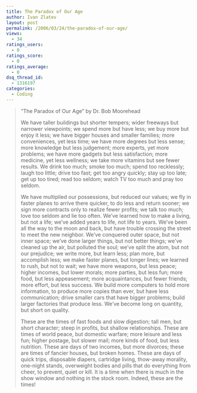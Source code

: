 ```yaml
---
title: The Paradox of Our Age
author: Ivan Zlatev
layout: post
permalink: /2006/03/24/the-paradox-of-our-age/
views:
  - 34
ratings_users:
  - 0
ratings_score:
  - 0
ratings_average:
  - 0
dsq_thread_id:
  - 1316197
categories:
  - Coding
---
```

> &#8220;The Paradox of Our Age&#8221; by Dr. Bob Moorehead
> 
> We have taller buildings but shorter tempers; wider freeways but narrower viewpoints; we spend more but have less; we buy more but enjoy it less; we have bigger houses and smaller families; more conveniences, yet less time; we have more degrees but less sense; more knowledge but less judgement; more experts, yet more problems; we have more gadgets but less satisfaction; more medicine, yet less wellness; we take more vitamins but see fewer results. We drink too much; smoke too much; spend too recklessly; laugh too little; drive too fast; get too angry quickly; stay up too late; get up too tired; read too seldom; watch TV too much and pray too seldom. 
> 
> We have multiplied our possessions, but reduced our values; we fly in faster planes to arrive there quicker, to do less and return sooner; we sign more contracts only to realize fewer profits; we talk too much; love too seldom and lie too often. We&#8217;ve learned how to make a living, but not a life; we&#8217;ve added years to life, not life to years. We&#8217;ve been all the way to the moon and back, but have trouble crossing the street to meet the new neighbor. We&#8217;ve conquered outer space, but not inner space; we&#8217;ve done larger things, but not better things; we&#8217;ve cleaned up the air, but polluted the soul; we&#8217;ve split the atom, but not our prejudice; we write more, but learn less; plan more, but accomplish less; we make faster planes, but longer lines; we learned to rush, but not to wait; we have more weapons, but less peace; higher incomes, but lower morals; more parties, but less fun; more food, but less appeasement; more acquaintances, but fewer friends; more effort, but less success. We build more computers to hold more information, to produce more copies than ever, but have less communication; drive smaller cars that have bigger problems; build larger factories that produce less. We&#8217;ve become long on quantity, but short on quality. 
> 
> These are the times of fast foods and slow digestion; tall men, but short character; steep in profits, but shallow relationships. These are times of world peace, but domestic warfare; more leisure and less fun; higher postage, but slower mail; more kinds of food, but less nutrition. These are days of two incomes, but more divorces; these are times of fancier houses, but broken homes. These are days of quick trips, disposable diapers, cartridge living, thow-away morality, one-night stands, overweight bodies and pills that do everything from cheer, to prevent, quiet or kill. It is a time when there is much in the show window and nothing in the stock room. Indeed, these are the times!